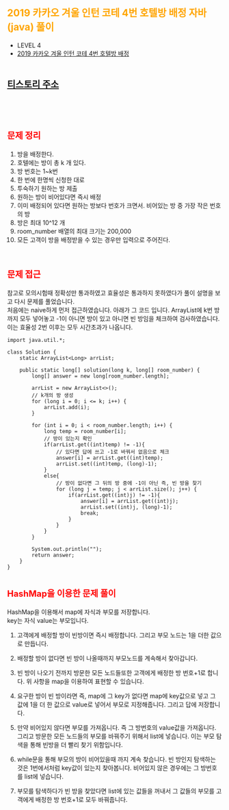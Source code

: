 # <span style="color:orange; font-size:17pt; font-weight:bold">2019 카카오 겨울 인턴 코테 4번 호텔방 배정 자바(java)  풀이</span>
- LEVEL 4
- [2019 카카오 겨울 인턴 코테  4번 호텔방 배정](https://programmers.co.kr/learn/courses/30/lessons/64063)
<br><br>

## [티스토리 주소](https://hoho325.tistory.com/)
<br><br>

# <span style="color: red; font-size:15pt">문제 정리</span>
1. 방을 배정한다.
2. 호텔에는 방이 총 k 개 있다.
3. 방 번호는 1~k번
4. 한 번에 한명씩 신청한 대로
5. 투숙하기 원하는 방 제출
6. 원하는 방이 비어있다면 즉시 배정
7. 이미 배정되어 있다면 원하는 방보다 번호가 크면서. 비어있는 방 중 가장 작은 번호의 방
8. 방은 최대 10^12 개
9. room_number 배열의 최대 크기는 200,000
10. 모든 고객이 방을 배정받을 수 있는 경우만 입력으로 주어진다.
<br><br>

# <span style="color: red; font-size:15pt">문제 접근</span>
참고로 모의시험때 정확성만 통과하였고 효율성은 통과하지 못하였다가 풀이 설명을 보고 다시 문제를 풀었습니다.  
처음에는 naive하게 먼저 접근하였습니다. 아래가 그 코드 입니다. 
ArrayList에 k번 방 까지 모두 넣어놓고 -1이 아니면 방이 있고 아니면 빈 방임을 체크하여 검사하였습니다.  
이는 효율성 2번 이후는 모두 시간초과가 나옵니다.
```
import java.util.*;

class Solution {
    static ArrayList<Long> arrList;
    
    public static long[] solution(long k, long[] room_number) {
        long[] answer = new long[room_number.length];

        arrList = new ArrayList<>();
        // k개의 방 생성
        for (long i = 0; i <= k; i++) {
            arrList.add(i);
        }

        for (int i = 0; i < room_number.length; i++) {
            long temp = room_number[i];
            // 방이 있는지 확인
            if(arrList.get((int)temp) != -1){
                // 있다면 답에 쓰고 -1로 바꿔서 없음으로 체크
                answer[i] = arrList.get((int)temp);
                arrList.set((int)temp, (long)-1);
            }
            else{
                // 방이 없다면 그 뒤의 방 중에 -1이 아닌 즉, 빈 방을 찾기
                for (long j = temp; j < arrList.size(); j++) {
                    if(arrList.get((int)j) != -1){
                        answer[i] = arrList.get((int)j);
                        arrList.set((int)j, (long)-1);
                        break;
                    }
                }
            }
        }

        System.out.println("");
        return answer;
    }
}
```

# <span style="color: red; font-size:15pt">HashMap을 이용한 문제 풀이</span>
HashMap을 이용해서 map에 자식과 부모를 저장합니다.  
key는 자식 value는 부모입니다.  
1. 고객에게 배정할 방이 빈방이면 즉시 배정합니다. 그리고 부모 노드는 1을 더한 값으로 만듭니다.
2. 배정할 방이 없다면 빈 방이 나올때까지 부모노드를 계속해서 찾아갑니다.
3. 빈 방이 나오기 전까지 방문한 모든 노드들또한 고객에게 배정한 방 번호+1로 합니다.
위 사항을 map을 이용하여 표현할 수 있습니다.

1. 요구한 방이 빈 방이라면 즉, map에 그 key가 없다면 map에 key값으로 넣고 그 값에 1을 더 한 값으로 value로 넣어서 부모로 지정해줍니다. 그리고 답에 저장합니다.
2. 만약 비어있지 않다면 부모를 가져옵니다. 즉 그 방번호의 value값을 가져옵니다. 그리고 방문한 모든 노드들의 부모를 바꿔주기 위해서 list에 넣습니다.
    이는 부모 탐색을 통해 빈방을 더 빨리 찾기 위함입니다.
3. while문을 통해 부모의 방이 비어있을때 까지 계속 찾습니다.
    빈 방인지 탐색하는 것은 1번에서처럼 key값이 있는지 찾아봅니다.
    비어있지 않은 경우에는 그 방번호를 list에 넣습니다.
4. 부모를 탐색하다가 빈 방을 찾았다면 list에 있는 값들을 꺼내서 그 값들의 부모를 고객에게 배정한 방 번호+1로 모두 바꿔줍니다.